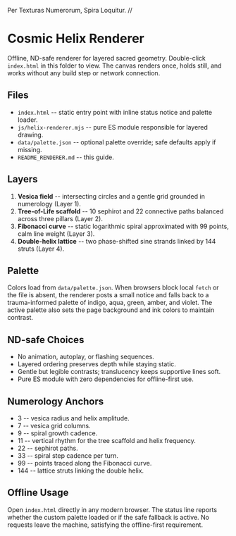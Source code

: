 Per Texturas Numerorum, Spira Loquitur. //

# Cosmic Helix Renderer

Offline, ND-safe renderer for layered sacred geometry. Double-click `index.html` in this folder to view. The canvas renders once, holds still, and works without any build step or network connection.

## Files

- `index.html` -- static entry point with inline status notice and palette loader.
- `js/helix-renderer.mjs` -- pure ES module responsible for layered drawing.
- `data/palette.json` -- optional palette override; safe defaults apply if missing.
- `README_RENDERER.md` -- this guide.

## Layers

1. **Vesica field** -- intersecting circles and a gentle grid grounded in numerology (Layer 1).
2. **Tree-of-Life scaffold** -- 10 sephirot and 22 connective paths balanced across three pillars (Layer 2).
3. **Fibonacci curve** -- static logarithmic spiral approximated with 99 points, calm line weight (Layer 3).
4. **Double-helix lattice** -- two phase-shifted sine strands linked by 144 struts (Layer 4).

## Palette

Colors load from `data/palette.json`. When browsers block local `fetch` or the file is absent, the renderer posts a small notice and falls back to a trauma-informed palette of indigo, aqua, green, amber, and violet. The active palette also sets the page background and ink colors to maintain contrast.

## ND-safe Choices

- No animation, autoplay, or flashing sequences.
- Layered ordering preserves depth while staying static.
- Gentle but legible contrasts; translucency keeps supportive lines soft.
- Pure ES module with zero dependencies for offline-first use.

## Numerology Anchors

- 3 -- vesica radius and helix amplitude.
- 7 -- vesica grid columns.
- 9 -- spiral growth cadence.
- 11 -- vertical rhythm for the tree scaffold and helix frequency.
- 22 -- sephirot paths.
- 33 -- spiral step cadence per turn.
- 99 -- points traced along the Fibonacci curve.
- 144 -- lattice struts linking the double helix.

## Offline Usage

Open `index.html` directly in any modern browser. The status line reports whether the custom palette loaded or if the safe fallback is active. No requests leave the machine, satisfying the offline-first requirement.
